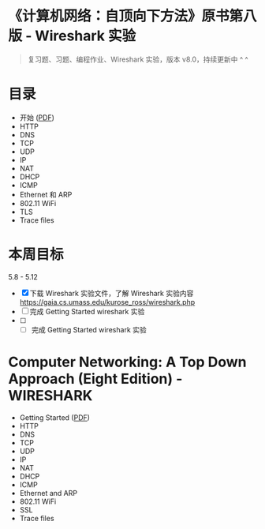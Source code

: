 # 《计算机网络：自顶向下方法》原书第八版 - Wireshark 实验
> 复习题、习题、编程作业、Wireshark 实验，版本 v8.0，持续更新中 ^ ^

# 目录

- 开始 ([PDF](./Getting%20Started/W))
- HTTP
- DNS
- TCP
- UDP
- IP
- NAT
- DHCP
- ICMP
- Ethernet 和 ARP
- 802.11 WiFi
- TLS 
- Trace files

# 本周目标 
5.8 - 5.12
- [x] 下载 Wireshark 实验文件，了解 Wireshark 实验内容
https://gaia.cs.umass.edu/kurose_ross/wireshark.php
- [ ] 完成 Getting Started wireshark 实验
- [ ] - [ ] 完成 Getting Started wireshark 实验

# Computer Networking: A Top Down Approach (Eight Edition) - WIRESHARK 
- Getting Started	([PDF](./Getting%20Started/W))
- HTTP	
- DNS	
- TCP	
- UDP	
- IP	
- NAT	
- DHCP	
- ICMP	
- Ethernet and ARP	
- 802.11 WiFi		
- SSL 
- Trace files

